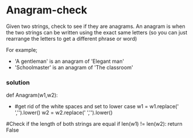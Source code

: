 # Anagram-check
Given two strings, check to see if they are anagrams. An anagram is when the two strings can be written using the exact same letters (so you can just rearrange the letters to get a different phrase or word)


For example;
- 'A gentleman' is an anagram of 'Elegant man'
- 'Schoolmaster' is an anagram of 'The classroom'

### solution

def Anagram(w1,w2):
*  #get rid of the white spaces and set to lower case
  w1 = w1.replace(' ','').lower()
  w2 = w2.replace(' ','').lower()
  
  #Check if the length of both strings are equal
  if len(w1) != len(w2):
    return False
  
